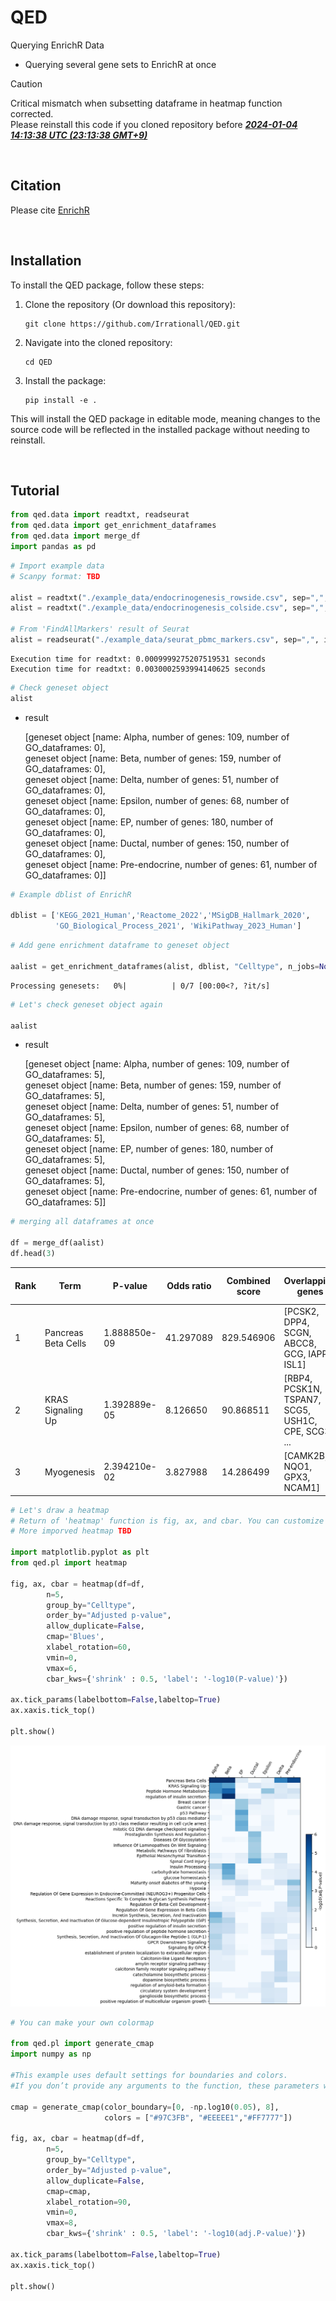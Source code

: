 # QED
Querying  EnrichR Data
- Querying several gene sets to EnrichR at once  

> [!CAUTION]
> Critical mismatch when subsetting dataframe in heatmap function corrected.  
> Please reinstall this code if you cloned repository before <ins>***2024-01-04 14:13:38 UTC (23:13:38 GMT+9)***</ins>

<br>

##  Citation
Please cite [EnrichR](https://maayanlab.cloud/Enrichr/)

<br>

## Installation
To install the QED package, follow these steps:

1. Clone the repository (Or download this repository):
    ```
    git clone https://github.com/Irrationall/QED.git
    ```
2. Navigate into the cloned repository:
    ```
    cd QED
    ```
3. Install the package:
    ```
    pip install -e .
    ```

This will install the QED package in editable mode, meaning changes to the source code will be reflected in the installed package without needing to reinstall.

<br>

## Tutorial


```python
from qed.data import readtxt, readseurat
from qed.data import get_enrichment_dataframes
from qed.data import merge_df
import pandas as pd
```


```python
# Import example data
# Scanpy format: TBD

alist = readtxt("./example_data/endocrinogenesis_rowside.csv", sep=",", format="rowside")
alist = readtxt("./example_data/endocrinogenesis_colside.csv", sep=",", format="colside")

# From 'FindAllMarkers' result of Seurat
alist = readseurat("./example_data/seurat_pbmc_markers.csv", sep=",", index_col=0) # You can pass any pd.DataFrame arguments

```

    Execution time for readtxt: 0.0009999275207519531 seconds
    Execution time for readtxt: 0.0030002593994140625 seconds
    


```python
# Check geneset object
alist
```
* result

    [geneset object [name: Alpha, number of genes: 109, number of GO_dataframes: 0],  
     geneset object [name: Beta, number of genes: 159, number of GO_dataframes: 0],  
     geneset object [name: Delta, number of genes: 51, number of GO_dataframes: 0],  
     geneset object [name: Epsilon, number of genes: 68, number of GO_dataframes: 0],  
     geneset object [name: EP, number of genes: 180, number of GO_dataframes: 0],  
     geneset object [name: Ductal, number of genes: 150, number of GO_dataframes: 0],  
     geneset object [name: Pre-endocrine, number of genes: 61, number of GO_dataframes: 0]]




```python
# Example dblist of EnrichR

dblist = ['KEGG_2021_Human','Reactome_2022','MSigDB_Hallmark_2020',
          'GO_Biological_Process_2021', 'WikiPathway_2023_Human']
```


```python
# Add gene enrichment dataframe to geneset object

aalist = get_enrichment_dataframes(alist, dblist, "Celltype", n_jobs=None)
```


    Processing genesets:   0%|          | 0/7 [00:00<?, ?it/s]



```python
# Let's check geneset object again

aalist
```


* result

    [geneset object [name: Alpha, number of genes: 109, number of GO_dataframes: 5],  
     geneset object [name: Beta, number of genes: 159, number of GO_dataframes: 5],  
     geneset object [name: Delta, number of genes: 51, number of GO_dataframes: 5],  
     geneset object [name: Epsilon, number of genes: 68, number of GO_dataframes: 5],  
     geneset object [name: EP, number of genes: 180, number of GO_dataframes: 5],  
     geneset object [name: Ductal, number of genes: 150, number of GO_dataframes: 5],  
     geneset object [name: Pre-endocrine, number of genes: 61, number of GO_dataframes: 5]]




```python
# merging all dataframes at once

df = merge_df(aalist)
df.head(3)
```

| Rank | Term                              | P-value       | Odds ratio | Combined score | Overlapping genes                          | Adjusted p-value | Old p-value | Old adjusted p-value | Database             | Celltype |
|------|-----------------------------------|---------------|------------|----------------|--------------------------------------------|-------------------|-------------|------------------------|----------------------|----------|
| 1    | Pancreas Beta Cells               | 1.888850e-09  | 41.297089  | 829.546906     | [PCSK2, DPP4, SCGN, ABCC8, GCG, IAPP, ISL1] | 4.533240e-08      | 0           | 0                      | MSigDB_Hallmark_2020 | Alpha    |
| 2    | KRAS Signaling Up                 | 1.392889e-05  | 8.126650   | 90.868511      | [RBP4, PCSK1N, TSPAN7, SCG5, USH1C, CPE, SCG3, ... | 1.671466e-04      | 0           | 0                      | MSigDB_Hallmark_2020 | Alpha    |
| 3    | Myogenesis                        | 2.394210e-02  | 3.827988   | 14.286499      | [CAMK2B, NQO1, GPX3, NCAM1]                | 1.758437e-01      | 0           | 0                      | MSigDB_Hallmark_2020 | Alpha    |


```python
# Let's draw a heatmap
# Return of 'heatmap' function is fig, ax, and cbar. You can customize them with matplotlib.
# More imporved heatmap TBD

import matplotlib.pyplot as plt
from qed.pl import heatmap

fig, ax, cbar = heatmap(df=df,
        n=5,
        group_by="Celltype",
        order_by="Adjusted p-value",
        allow_duplicate=False,
        cmap='Blues',
        xlabel_rotation=60,
        vmin=0,
        vmax=6,
        cbar_kws={'shrink' : 0.5, 'label': '-log10(P-value)'})

ax.tick_params(labelbottom=False,labeltop=True)
ax.xaxis.tick_top()

plt.show()

```
![Heatmap](./example_image/temp_heatmap.png)

```python
# You can make your own colormap

from qed.pl import generate_cmap
import numpy as np

#This example uses default settings for boundaries and colors.
#If you don’t provide any arguments to the function, these parameters will be set automatically.

cmap = generate_cmap(color_boundary=[0, -np.log10(0.05), 8],
                     colors = ["#97C3FB", "#EEEEE1","#FF7777"])

fig, ax, cbar = heatmap(df=df,
        n=5,
        group_by="Celltype",
        order_by="Adjusted p-value",
        allow_duplicate=False,
        cmap=cmap,
        xlabel_rotation=90,
        vmin=0,
        vmax=8,
        cbar_kws={'shrink' : 0.5, 'label': '-log10(adj.P-value)'})

ax.tick_params(labelbottom=False,labeltop=True)
ax.xaxis.tick_top()

plt.show()

```






